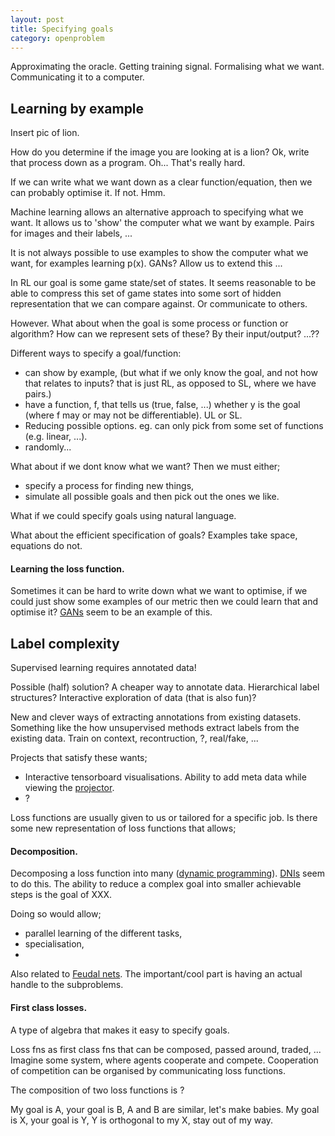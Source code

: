 ```yaml
---
layout: post
title: Specifying goals
category: openproblem
---
```


Approximating the oracle.
Getting training signal.
Formalising what we want.
Communicating it to a computer.

## Learning by example

Insert pic of lion.

How do you determine if the image you are looking at is a lion?
Ok, write that process down as a program. Oh... That's really hard.

If we can write what we want down as a clear function/equation, then we can probably optimise it. If not. Hmm.

Machine learning allows an alternative approach to specifying what we want. It allows us to 'show' the computer what we want by example. Pairs for images and their labels, ...

It is not always possible to use examples to show the computer what we want, for examples learning p(x). GANs? Allow us to extend this ...
<!-- What about generators of goals? (that RL stuff?) -->

In RL our goal is some game state/set of states. It seems reasonable to be able to compress this set of game states into some sort of hidden representation that we can compare against. Or communicate to others.
<!-- But if you set the goal as a game state, then how does improvement make sense? Once the state has been achieved there is nothing left to do...? -->

However. What about when the goal is some process or function or algorithm? How can we represent sets of these? By their input/output? ...??


<!-- This is closely related to learning loss functions! -->

Different ways to specify a goal/function:

<!-- What do we mean by specify?
- Choose,
- narrow down,
-

so it is a way to reduce search space.
what about falsification?
-->

* can show by example, (but what if we only know the goal, and not how that relates to inputs? that is just RL, as opposed to SL, where we have pairs.)
* have a function, f, that tells us (true, false, ...) whether y is the goal (where f may or may not be differentiable). UL or SL.
* Reducing possible options. eg. can only pick from some set of functions (e.g. linear, ...).
* randomly...

What about if we dont know what we want? Then we must either;

* specify a process for finding new things,
* simulate all possible goals and then pick out the ones we like.


What if we could specify goals using natural language.

What about the efficient specification of goals? Examples take space, equations do not.

#### Learning the loss function.

Sometimes it can be hard to write down what we want to optimise, if we could just show some examples of our metric then we could learn that and optimise it? [GANs](https://arxiv.org/abs/1406.2661) seem to be an example of this.


## Label complexity

Supervised learning requires annotated data!

Possible (half) solution?
A cheaper way to annotate data. Hierarchical label structures? Interactive exploration of data (that is also fun)?

New and clever ways of extracting annotations from existing datasets. Something like the how unsupervised methods extract labels from the existing data. Train on context, recontruction, ?, real/fake, ...

Projects that satisfy these wants;
* Interactive tensorboard visualisations. Ability to add meta data while viewing the [projector](http://projector.tensorflow.org/).
* ?


Loss functions are usually given to us or tailored for a specific job. Is there some new representation of loss functions that allows;


#### Decomposition.

Decomposing a loss function into many ([dynamic programming](https://en.wikipedia.org/wiki/Dynamic_programming)). [DNIs](https://arxiv.org/abs/1608.05343) seem to do this.
The ability to reduce a complex goal into smaller achievable steps is the goal of XXX.

Doing so would allow;
* parallel learning of the different tasks,
* specialisation,
*

Also related to [Feudal nets](https://arxiv.org/pdf/1703.01161.pdf).
The important/cool part is having an actual handle to the subproblems.

#### First class losses.

A type of algebra that makes it easy to specify goals.

Loss fns as first class fns that can be composed, passed around, traded, ...
Imagine some system, where agents cooperate and compete. Cooperation of competition can be organised by communicating loss functions.

The composition of two loss functions is ?

My goal is A, your goal is B, A and B are similar, let's make babies.
My goal is X, your goal is Y, Y is orthogonal to my X, stay out of my way.
